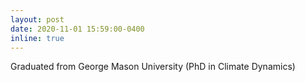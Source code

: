 ```yaml
---
layout: post
date: 2020-11-01 15:59:00-0400
inline: true
---
```


Graduated from George Mason University (PhD in Climate Dynamics)

